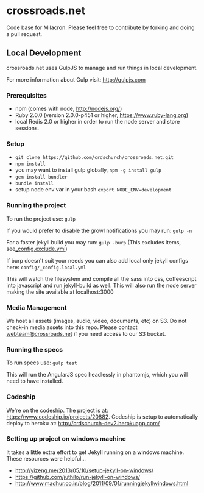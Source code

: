 crossroads.net
==============

Code base for Milacron.
Please feel free to contribute by forking and doing a pull request.

## Local Development
crossroads.net uses GulpJS to manage and run things in local development.

For more information about Gulp visit: http://gulpjs.com

### Prerequisites
* npm (comes with node, http://nodejs.org/)
* Ruby 2.0.0 (version 2.0.0-p451 or higher, https://www.ruby-lang.org)
* local Redis 2.0 or higher in order to run the node server and store sessions.

### Setup
* ```git clone https://github.com/crdschurch/crossroads.net.git```
* ```npm install```
* you may want to install gulp globally, ```npm -g install gulp```
* ```gem install bundler```
* ```bundle install```
* setup node env var in your bash ```export NODE_ENV=development```

### Running the project
To run the project use: ```gulp```

If you would prefer to disable the growl notifications you may run: ```gulp -n```

For a faster jekyll build you may run: ```gulp -burp```
(This excludes items, see[_config.exclude.yml](https://github.com/crdschurch/crossroads.net/blob/master/config/_config.exclude.yml))

If burp doesn't suit your needs you can also add local only jekyll configs here: ```config/_config.local.yml```

This will watch the filesystem and compile all the sass into css,
coffeescript into javascript and run jekyll-build as well. This will also run
the node server making the site available at localhost:3000

### Media Management

We host all assets (images, audio, video, documents, etc) on S3. Do not check-in media assets into this repo.
Please contact webteam@crossroads.net if you need access to our S3 bucket.

### Running the specs
To run specs use: ```gulp test```

This will run the AngularJS spec headlessly in phantomjs, which you will need to have installed.

### Codeship
We're on the codeship. The project is at: https://www.codeship.io/projects/20882. Codeship is setup to automatically deploy to heroku at: http://crdschurch-dev2.herokuapp.com/

### Setting up project on windows machine
It takes a little extra effort to get Jekyll running on a windows machine.  These resources were helpful...
* http://yizeng.me/2013/05/10/setup-jekyll-on-windows/
* https://github.com/juthilo/run-jekyll-on-windows/
* http://www.madhur.co.in/blog/2011/09/01/runningjekyllwindows.html

